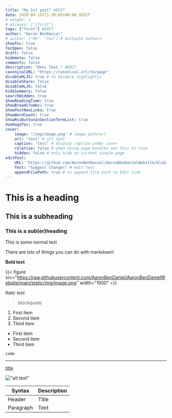 ```yaml
---
title: "My 1st post" #EDIT
date: 2020-09-15T11:30:03+00:00 3EDIT
# weight: 1
# aliases: ["/first"]
tags: ["first"] #EDIT
author: "Aaron BenDaniel"
# author: ["Me", "You"] # multiple authors
showToc: true
TocOpen: false
draft: false
hidemeta: false
comments: false
description: "Desc Text." #EDIT
canonicalURL: "https://canonical.url/to/page"
disableHLJS: true # to disable highlightjs
disableShare: false
disableHLJS: false
hideSummary: false
searchHidden: true
ShowReadingTime: true
ShowBreadCrumbs: true
ShowPostNavLinks: true
ShowWordCount: true
ShowRssButtonInSectionTermList: true
UseHugoToc: true
cover:
    image: "/img/image.png" # image path/url
    alt: "test" # alt text
    caption: "test" # display caption under cover
    relative: false # when using page bundles set this to true
    hidden: false # only hide on current single page
editPost:
    URL: "https://github.com/AaronBenDaniel/AaronBenDanielWebsite/blob/main/content"
    Text: "Suggest Changes" # edit text
    appendFilePath: true # to append file path to Edit link
---
```


# This is a heading
## This is a subheading

### This is a sub(er)heading

This is some normal test

There are lots of things you can do with markdown!

**Bold text**

{{< figure src="https://raw.githubusercontent.com/AaronBenDaniel/AaronBenDanielWebsite/main/static/img/image.png" width="1000" >}}

*Italic text*

> blockquote

1. First item
2. Second item
3. Third item

- First item
- Second item
- Third item

`code`

---

[title](https://www.example.com)

!["alt text"](/img/image.png)

| Syntax | Description |
| ----------- | ----------- |
| Header | Title |
| Paragraph | Text | 